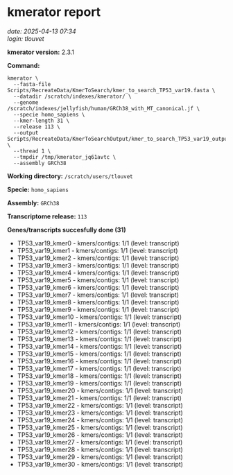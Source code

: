 # kmerator report
*date: 2025-04-13 07:34*  
*login: tlouvet*

**kmerator version:** 2.3.1

**Command:**

```
kmerator \
  --fasta-file Scripts/RecreateData/KmerToSearch/kmer_to_search_TP53_var19.fasta \
  --datadir /scratch/indexes/kmerator/ \
  --genome /scratch/indexes/jellyfish/human/GRCh38_with_MT_canonical.jf \
  --specie homo_sapiens \
  --kmer-length 31 \
  --release 113 \
  --output Scripts/RecreateData/KmerToSearchOutput/kmer_to_search_TP53_var19_output \
  --thread 1 \
  --tmpdir /tmp/kmerator_jq61avtc \
  --assembly GRCh38
```

**Working directory:** `/scratch/users/tlouvet`

**Specie:** `homo_sapiens`

**Assembly:** `GRCh38`

**Transcriptome release:** `113`

**Genes/transcripts succesfully done (31)**

- TP53_var19_kmer0 - kmers/contigs: 1/1 (level: transcript)
- TP53_var19_kmer1 - kmers/contigs: 1/1 (level: transcript)
- TP53_var19_kmer2 - kmers/contigs: 1/1 (level: transcript)
- TP53_var19_kmer3 - kmers/contigs: 1/1 (level: transcript)
- TP53_var19_kmer4 - kmers/contigs: 1/1 (level: transcript)
- TP53_var19_kmer5 - kmers/contigs: 1/1 (level: transcript)
- TP53_var19_kmer6 - kmers/contigs: 1/1 (level: transcript)
- TP53_var19_kmer7 - kmers/contigs: 1/1 (level: transcript)
- TP53_var19_kmer8 - kmers/contigs: 1/1 (level: transcript)
- TP53_var19_kmer9 - kmers/contigs: 1/1 (level: transcript)
- TP53_var19_kmer10 - kmers/contigs: 1/1 (level: transcript)
- TP53_var19_kmer11 - kmers/contigs: 1/1 (level: transcript)
- TP53_var19_kmer12 - kmers/contigs: 1/1 (level: transcript)
- TP53_var19_kmer13 - kmers/contigs: 1/1 (level: transcript)
- TP53_var19_kmer14 - kmers/contigs: 1/1 (level: transcript)
- TP53_var19_kmer15 - kmers/contigs: 1/1 (level: transcript)
- TP53_var19_kmer16 - kmers/contigs: 1/1 (level: transcript)
- TP53_var19_kmer17 - kmers/contigs: 1/1 (level: transcript)
- TP53_var19_kmer18 - kmers/contigs: 1/1 (level: transcript)
- TP53_var19_kmer19 - kmers/contigs: 1/1 (level: transcript)
- TP53_var19_kmer20 - kmers/contigs: 1/1 (level: transcript)
- TP53_var19_kmer21 - kmers/contigs: 1/1 (level: transcript)
- TP53_var19_kmer22 - kmers/contigs: 1/1 (level: transcript)
- TP53_var19_kmer23 - kmers/contigs: 1/1 (level: transcript)
- TP53_var19_kmer24 - kmers/contigs: 1/1 (level: transcript)
- TP53_var19_kmer25 - kmers/contigs: 1/1 (level: transcript)
- TP53_var19_kmer26 - kmers/contigs: 1/1 (level: transcript)
- TP53_var19_kmer27 - kmers/contigs: 1/1 (level: transcript)
- TP53_var19_kmer28 - kmers/contigs: 1/1 (level: transcript)
- TP53_var19_kmer29 - kmers/contigs: 1/1 (level: transcript)
- TP53_var19_kmer30 - kmers/contigs: 1/1 (level: transcript)

